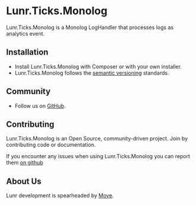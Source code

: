 # Lunr.Ticks.Monolog

Lunr.Ticks.Monolog is a Monolog LogHandler that processes logs as analytics event.

Installation
------------

* Install Lunr.Ticks.Monolog with Composer or with your own installer.
* Lunr.Ticks.Monolog follows the [semantic versioning][2] standards.

Community
---------

* Follow us on [GitHub][3].

Contributing
------------

Lunr.Ticks.Monolog is an Open Source, community-driven project. Join by contributing code or documentation.

If you encounter any issues when using Lunr.Ticks.Monolog you can report them [on github][4]

About Us
--------

Lunr development is spearheaded by [Move][1].

  [1]: https://moveagency.com
  [2]: https://semver.org
  [3]: https://github.com/lunr-php/lunr.ticks.monolog
  [4]: https://github.com/lunr-php/lunr.ticks.monolog/issues
